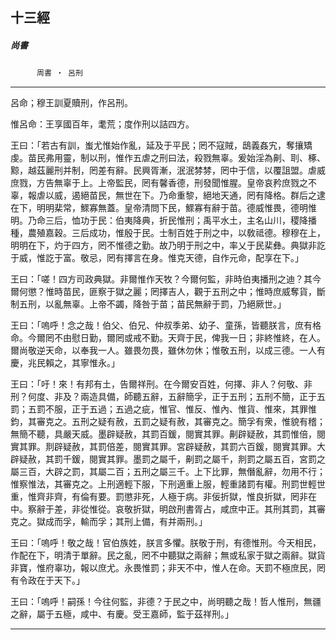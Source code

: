 

## 十三經

##### 尚書
　　　`周書 ‧ 呂刑`

* * *

呂命；穆王訓夏贖刑，作呂刑。

惟呂命：王享國百年，耄荒；度作刑以詰四方。

王曰：「若古有訓，蚩尤惟始作亂，延及于平民；罔不寇賊，鴟義姦宄，奪攘矯虔。苗民弗用靈，制以刑，惟作五虐之刑曰法，殺戮無辜。爰始淫為劓、刵、椓、黥，越茲麗刑并制，罔差有辭。民興胥漸，泯泯棼棼，罔中于信，以覆詛盟。虐威庶戮，方告無辜于上。上帝監民，罔有馨香德，刑發聞惟腥。皇帝哀矜庶戮之不辜，報虐以威，遏絕苗民，無世在下。乃命重黎，絕地天通，罔有降格。群后之逮在下，明明棐常，鰥寡無蓋。皇帝清問下民，鰥寡有辭于苗。德威惟畏，德明惟明。乃命三后，恤功于民：伯夷降典，折民惟刑；禹平水土，主名山川，稷降播種，農殖嘉穀。三后成功，惟殷于民。士制百姓于刑之中，以敎祗德。穆穆在上，明明在下，灼于四方，罔不惟德之勤。故乃明于刑之中，率乂于民棐彝。典獄非訖于威，惟訖于富。敬忌，罔有擇言在身。惟克天德，自作元命，配享在下。」

王曰：「嗟！四方司政典獄。非爾惟作天牧？今爾何監，非時伯夷播刑之迪？其今爾何懲？惟時苗民，匪察于獄之麗；罔擇吉人，觀于五刑之中；惟時庶威奪貨，斷制五刑，以亂無辜。上帝不蠲，降咎于苗；苗民無辭于罰，乃絕厥世。」

王曰：「嗚呼！念之哉！伯父、伯兄、仲叔季弟、幼子、童孫，皆聽朕言，庶有格命。今爾罔不由慰日勤，爾罔或戒不勤。天齊于民，俾我一日；非終惟終，在人。爾尚敬逆天命，以奉我一人。雖畏勿畏，雖休勿休；惟敬五刑，以成三德。一人有慶，兆民賴之，其寧惟永。」

王曰：「吁！來！有邦有土，告爾祥刑。在今爾安百姓，何擇、非人？何敬、非刑？何度、非及？兩造具備，師聽五辭，五辭簡孚，正于五刑；五刑不簡，正于五罰；五罰不服，正于五過；五過之疵，惟官、惟反、惟內、惟貨、惟來，其罪惟鈞，其審克之。五刑之疑有赦，五罰之疑有赦，其審克之。簡孚有衆，惟貌有稽；無簡不聽，具嚴天威。墨辟疑赦，其罰百鍰，閱實其罪。劓辟疑赦，其罰惟倍，閱實其罪。剕辟疑赦，其罰倍差，閱實其罪。宮辟疑赦，其罰六百鍰，閱實其罪。大辟疑赦，其罰千鍰，閱實其罪。墨罰之屬千，劓罰之屬千，剕罰之屬五百，宮罰之屬三百，大辟之罰，其屬二百；五刑之屬三千。上下比罪，無僭亂辭，勿用不行；惟察惟法，其審克之。上刑適輕下服，下刑適重上服，輕重諸罰有權。刑罰世輕世重，惟齊非齊，有倫有要。罰懲非死，人極于病。非佞折獄，惟良折獄，罔非在中。察辭于差，非從惟從。哀敬折獄，明啟刑書胥占，咸庶中正。其刑其罰，其審克之。獄成而孚，輸而孚；其刑上備，有并兩刑。」

王曰：「嗚呼！敬之哉！官伯族姓，朕言多懼。朕敬于刑，有德惟刑。今天相民，作配在下，明清于單辭。民之亂，罔不中聽獄之兩辭；無或私家于獄之兩辭。獄貨非寶，惟府辜功，報以庶尤。永畏惟罰；非天不中，惟人在命。天罰不極庶民，罔有令政在于天下。」

王曰：「嗚呼！嗣孫！今往何監，非德？于民之中，尚明聽之哉！哲人惟刑，無疆之辭，屬于五極，咸中、有慶。受王嘉師，監于茲祥刑。」

* * *

